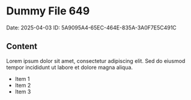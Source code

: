 # Dummy File 649

Date: 2025-04-03
ID: 5A9095A4-65EC-464E-835A-3A0F7E5C491C

## Content

Lorem ipsum dolor sit amet, consectetur adipiscing elit.
Sed do eiusmod tempor incididunt ut labore et dolore magna aliqua.

* Item 1
* Item 2
* Item 3
